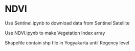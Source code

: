 # NDVI

Use Sentinel.ipynb to download data from Sentinel Satellite

Use NDVI.ipynb to make Vegetation Index array

Shapefile contain shp file in Yogyakarta until Regency level
